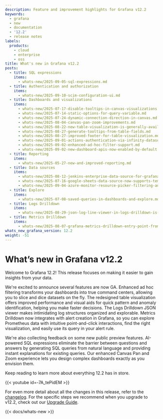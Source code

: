 ```yaml
---
description: Feature and improvement highlights for Grafana v12.2
keywords:
  - grafana
  - new
  - documentation
  - '12.2'
  - release notes
labels:
  products:
    - cloud
    - enterprise
    - oss
title: What's new in Grafana v12.2
posts:
  - title: SQL expressions
    items:
      - whats-new/2025-09-05-sql-expressions.md
  - title: Authentication and authorization
    items:
      - whats-new/2025-09-10-scim-configuration-ui.md
  - title: Dashboards and visualizations
    items:
      - whats-new/2025-07-17-disable-tooltips-in-canvas-visualizations.md
      - whats-new/2025-07-14-static-options-for-query-variable.md
      - whats-new/2025-07-24-dynamic-connection-direction-in-canvas.md
      - whats-new/2025-08-04-canvas-pan-zoom-improvements.md
      - whats-new/2025-08-22-new-table-visualization-is-generally-available.md
      - whats-new/2025-08-27-generate-tooltips-from-table-fields.md
      - whats-new/2025-08-27-improved-footer-for-table-visualization.md
      - whats-new/2025-09-01-actions-authentication-via-infinity-datasource.md
      - whats-new/2025-09-02-enhanced-ad-hoc-filter-support.md
      - whats-new/2025-09-02-new-dashboard-apis-now-enabled-by-default.md
  - title: Reporting
    items:
      - whats-new/2025-05-27-new-and-improved-reporting.md
  - title: Data sources
    items:
      - whats-new/2025-08-12-jenkins-enterprise-data-source-for-grafana.md
      - whats-new/2025-07-16-google-sheets-data-source-now-supports-template-variables.md
      - whats-new/2025-09-04-azure-monitor-resource-picker-filtering-and-recent-resources.md
  - title: Explore
    items:
      - whats-new/2025-07-08-saved-queries-in-dashboards-and-explore.md
  - title: Logs Drilldown
    items:
      - whats-new/2025-08-29-json-log-line-viewer-in-logs-drilldown-is-now-generally-available.md
  - title: Metrics Drilldown
    items:
      - whats-new/2025-08-07-grafana-metrics-drilldown-entry-point-from-alerting-rule.md
whats_new_grafana_version: 12.2
weight: -51
---
```


# What’s new in Grafana v12.2

Welcome to Grafana 12.2! This release focuses on making it easier to gain insights from your data.

We're excited to announce several features are now GA. Enhanced ad hoc filtering transforms your dashboards into true command centers, allowing you to slice and dice datasets on the fly. The redesigned table visualization offers improved performance and visual aids for quick pattern and anomaly identification, helping you make faster decisions. The Logs Drilldown JSON viewer makes intimidating log structures organized and explorable. Metrics Drilldown now integrates with alert creation in Grafana, so you can explore Prometheus data with intuitive point-and-click interactions, find the right visualization, and easily use its query in your alert rule.

We're also collecting feedback on some new public preview features. AI-powered SQL expressions eliminate the barrier between questions and answers by generating SQL queries from natural language and providing instant explanations for existing queries. Our enhanced Canvas Pan and Zoom experience lets you design complex dashboards exactly as you envision them.

Keep reading to learn more about everything 12.2 has in store.

{{< youtube id=-7A_tePidEM >}}

For even more detail about all the changes in this release, refer to the [changelog](https://github.com/grafana/grafana/blob/main/CHANGELOG.md). For the specific steps we recommend when you upgrade to v12.2, check out our [Upgrade Guide](https://grafana.com/docs/grafana/<GRAFANA_VERSION>/upgrade-guide/upgrade-v12.2/).

{{< docs/whats-new  >}}
